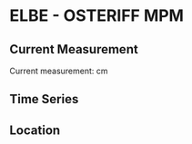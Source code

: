 # ELBE - OSTERIFF MPM

## Current Measurement

Current measurement: <Value topic="rivers/pegel-online/ELBE/OSTERIFF-MPM/measurementValue"/> cm

## Time Series

<TimeSeries topic="rivers/pegel-online/ELBE/OSTERIFF-MPM/measurementValue" period="week" />

## Location

<WorldMap>
  <Marker lat="53.85636872547316" lon="9.031629023778263" labelTopic="rivers/pegel-online/ELBE/OSTERIFF-MPM/measurementValue" />
</WorldMap>
